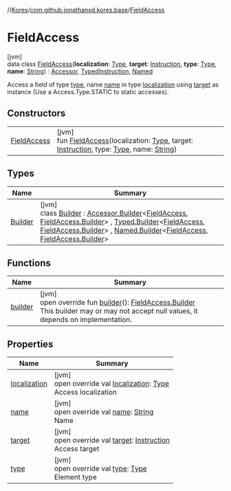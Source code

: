 //[Kores](../../../index.md)/[com.github.jonathanxd.kores.base](../index.md)/[FieldAccess](index.md)

# FieldAccess

[jvm]\
data class [FieldAccess](index.md)(**localization**: [Type](https://docs.oracle.com/javase/8/docs/api/java/lang/reflect/Type.html), **target**: [Instruction](../../com.github.jonathanxd.kores/-instruction/index.md), **type**: [Type](https://docs.oracle.com/javase/8/docs/api/java/lang/reflect/Type.html), **name**: [String](https://kotlinlang.org/api/latest/jvm/stdlib/kotlin/-string/index.html)) : [Accessor](../-accessor/index.md), [TypedInstruction](../-typed-instruction/index.md), [Named](../-named/index.md)

Access a field of type [type](type.md), name [name](name.md) in type [localization](localization.md) using [target](target.md) as instance (Use a Access.Type.STATIC to static accesses).

## Constructors

| | |
|---|---|
| [FieldAccess](-field-access.md) | [jvm]<br>fun [FieldAccess](-field-access.md)(localization: [Type](https://docs.oracle.com/javase/8/docs/api/java/lang/reflect/Type.html), target: [Instruction](../../com.github.jonathanxd.kores/-instruction/index.md), type: [Type](https://docs.oracle.com/javase/8/docs/api/java/lang/reflect/Type.html), name: [String](https://kotlinlang.org/api/latest/jvm/stdlib/kotlin/-string/index.html)) |

## Types

| Name | Summary |
|---|---|
| [Builder](-builder/index.md) | [jvm]<br>class [Builder](-builder/index.md) : [Accessor.Builder](../-accessor/-builder/index.md)<[FieldAccess](index.md), [FieldAccess.Builder](-builder/index.md)> , [Typed.Builder](../-typed/-builder/index.md)<[FieldAccess](index.md), [FieldAccess.Builder](-builder/index.md)> , [Named.Builder](../-named/-builder/index.md)<[FieldAccess](index.md), [FieldAccess.Builder](-builder/index.md)> |

## Functions

| Name | Summary |
|---|---|
| [builder](builder.md) | [jvm]<br>open override fun [builder](builder.md)(): [FieldAccess.Builder](-builder/index.md)<br>This builder may or may not accept null values, it depends on implementation. |

## Properties

| Name | Summary |
|---|---|
| [localization](localization.md) | [jvm]<br>open override val [localization](localization.md): [Type](https://docs.oracle.com/javase/8/docs/api/java/lang/reflect/Type.html)<br>Access localization |
| [name](name.md) | [jvm]<br>open override val [name](name.md): [String](https://kotlinlang.org/api/latest/jvm/stdlib/kotlin/-string/index.html)<br>Name |
| [target](target.md) | [jvm]<br>open override val [target](target.md): [Instruction](../../com.github.jonathanxd.kores/-instruction/index.md)<br>Access target |
| [type](type.md) | [jvm]<br>open override val [type](type.md): [Type](https://docs.oracle.com/javase/8/docs/api/java/lang/reflect/Type.html)<br>Element type |
